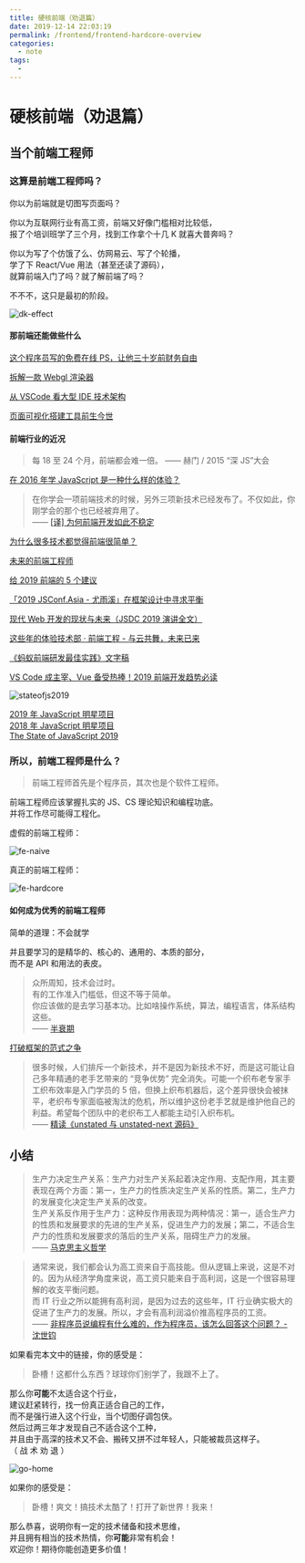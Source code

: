 ```yaml
---
title: 硬核前端（劝退篇）
date: 2019-12-14 22:03:19
permalink: /frontend/frontend-hardcore-overview
categories:
  - note
tags:
  - 
---
```

# 硬核前端（劝退篇）


## 当个前端工程师

### 这算是前端**工程师**吗？

你以为前端就是切图写页面吗？

你以为互联网行业有高工资，前端又好像门槛相对比较低，  
报了个培训班学了三个月，找到工作拿个十几 K 就喜大普奔吗？

你以为写了个仿饿了么、仿网易云、写了个轮播，  
学了下 React/Vue 用法（甚至还读了源码），  
就算前端入门了吗？就了解前端了吗？

不不不，这只是最初的阶段。

![dk-effect](./img/dk-effect.jpg)

#### 那前端还能做些什么

[这个程序员写的免费在线 PS，让他三十岁前财务自由](https://zhuanlan.zhihu.com/p/70636726)

[拆解一款 Webgl 渲染器](https://zhuanlan.zhihu.com/p/28108991)

[从 VSCode 看大型 IDE 技术架构](https://zhuanlan.zhihu.com/p/96041706)

[页面可视化搭建工具前生今世](https://zhuanlan.zhihu.com/p/37171897)

#### 前端行业的近况

> 每 18 至 24 个月，前端都会难一倍。 —— 赫门 / 2015 “深 JS”大会

[在 2016 年学 JavaScript 是一种什么样的体验？](https://zhuanlan.zhihu.com/p/22782487)

> 在你学会一项前端技术的时候，另外三项新技术已经发布了。不仅如此，你刚学会的那个也已经被弃用了。  
> —— [[译] 为何前端开发如此不稳定](https://juejin.im/post/5b1f2f1ae51d4506894983ae)

[为什么很多技术都觉得前端很简单？](https://www.zhihu.com/question/353545736/answer/935917542)

[未来的前端工程师](https://juejin.im/post/5a474c8ff265da430a50ea57)

[给 2019 前端的 5 个建议](https://github.com/camsong/blog/issues/11)

[「2019 JSConf.Asia - 尤雨溪」在框架设计中寻求平衡](https://zhuanlan.zhihu.com/p/76622839)

[现代 Web 开发的现状与未来（JSDC 2019 演讲全文）](https://zhuanlan.zhihu.com/p/88616149)

[这些年的体验技术部 · 前端工程 - 与云共舞，未来已来](https://www.yuque.com/afx/about/basement)

[《蚂蚁前端研发最佳实践》文字稿](https://github.com/sorrycc/blog/issues/90)

[VS Code 成主宰、Vue 备受热捧！2019 前端开发趋势必读](https://zhuanlan.zhihu.com/p/97741102)

![stateofjs2019](./img/stateofjs2019-dark-fs8.png)

[2019 年 JavaScript 明星项目](https://risingstars.js.org/2019/zh)  
[2018 年 JavaScript 明星项目](https://risingstars.js.org/2018/zh)  
[The State of JavaScript 2019](https://2019.stateofjs.com/zh/)

### 所以，前端工程师是什么？

> 前端工程师首先是个程序员，其次也是个软件工程师。

前端工程师应该掌握扎实的 JS、CS 理论知识和编程功底。  
并将工作尽可能得工程化。

虚假的前端工程师：

![fe-naive](./img/fe-naive-fs8.png)

真正的前端工程师：

![fe-hardcore](./img/fe-hardcore-fs8.png)

#### 如何成为优秀的前端工程师

简单的道理：不会就学

并且要学习的是精华的、核心的、通用的、本质的部分，  
而不是 API 和用法的表皮。

> 众所周知，技术会过时。  
> 有的工作准入门槛低，但这不等于简单。  
> 你应该做的是去学习基本功。比如啥操作系统，算法，编程语言，体系结构这些。  
> —— [半衰期](https://zhuanlan.zhihu.com/p/84927997)

[打破框架的范式之争](https://zhuanlan.zhihu.com/p/82958907)

> 很多时候，人们排斥一个新技术，并不是因为新技术不好，而是这可能让自己多年精通的老手艺带来的 “竞争优势” 完全消失。可能一个织布老专家手工织布效率是入门学员的 5 倍，但换上织布机器后，这个差异很快会被抹平，老织布专家面临被淘汰的危机，所以维护这份老手艺就是维护他自己的利益。希望每个团队中的老织布工人都能主动引入织布机。  
> —— [精读《unstated 与 unstated-next 源码》](https://zhuanlan.zhihu.com/p/93500556)

## 小结

> 生产力决定生产关系：生产力对生产关系起着决定作用、支配作用，其主要表现在两个方面：第一，生产力的性质决定生产关系的性质。第二，生产力的发展变化决定生产关系的改变。  
> 生产关系反作用于生产力：这种反作用表现为两种情况：第一，适合生产力的性质和发展要求的先进的生产关系，促进生产力的发展；第二，不适合生产力的性质和发展要求的落后的生产关系，阻碍生产力的发展。  
> —— [马克思主义哲学](https://zh.wikipedia.org/wiki/%E5%8E%86%E5%8F%B2%E5%94%AF%E7%89%A9%E4%B8%BB%E4%B9%89)

> 通常来说，我们都会认为高工资来自于高技能。但从逻辑上来说，这是不对的。因为从经济学角度来说，高工资只能来自于高利润，这是一个很容易理解的收支平衡问题。  
> 而 IT 行业之所以能拥有高利润，是因为过去的这些年，IT 行业确实极大的促进了生产力的发展。所以，才会有高利润溢价推高程序员的工资。  
> —— [非程序员说编程有什么难的，作为程序员，该怎么回答这个问题？ - 沈世钧](https://www.zhihu.com/question/356294204/answer/935303946)

如果看完本文中的链接，你的感受是：

> 卧槽！这都什么东西？球球你们别学了，我跟不上了。

那么你**可能**不太适合这个行业，  
建议赶紧转行，找一份真正适合自己的工作，  
而不是强行进入这个行业，当个切图仔调包侠。  
然后过两三年才发现自己不适合这个工种，  
并且由于高深的技术又不会、搬砖又拼不过年轻人，只能被裁员这样子。  
（ 战 术 劝 退 ）

![go-home](./img/go-home.jpeg)

如果你的感受是：

> 卧槽！爽文！搞技术太酷了！打开了新世界！我来！

那么恭喜，说明你有一定的技术储备和技术思维，  
并且拥有相当的技术热情，你**可能**非常有机会！  
欢迎你！期待你能创造更多价值！
